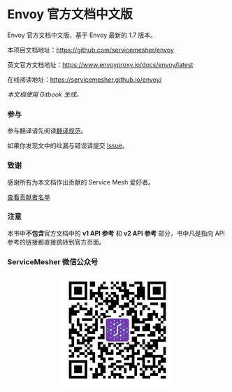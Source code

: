# Envoy 官方文档中文版

Envoy 官方文档中文版，基于 Envoy 最新的 1.7 版本。

本项目文档地址：https://github.com/servicemesher/envoy

英文官方文档地址：https://www.envoyproxy.io/docs/envoy/latest

在线阅读地址：<https://servicemesher.github.io/envoy/>

*本文档使用 Gitbook 生成。*

### 参与

参与翻译请先阅读[翻译规范](https://github.com/servicemesher/envoy/blob/master/CODE_OF_CONDUCT.md)。

如果你发现文中的纰漏与错误请提交 [Issue](https://github.com/servicemesher/envoy/issues/new)。

### 致谢

感谢所有为本文档作出贡献的 Service Mesh 爱好者。

[查看贡献者名单](https://github.com/servicemesher/envoy/graphs/contributors)

### 注意

本书中**不包含**官方文档中的 **v1 API 参考** 和 **v2 API 参考** 部分，书中凡是指向 API 参考的链接都直接跳转到官方页面。

### ServiceMesher 微信公众号

<p align="center">
<img src="images/servicemesher-qrcode.jpg" alt="ServiceMesher微信公众号"/>
</p>